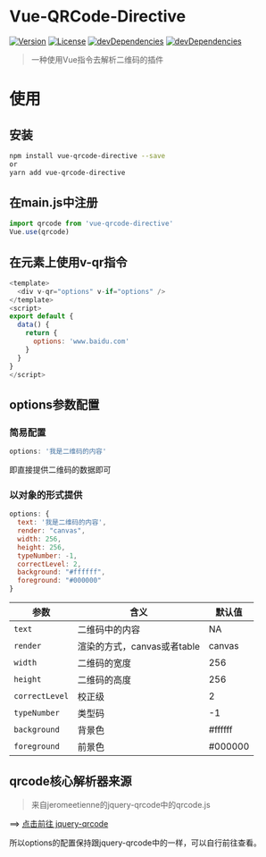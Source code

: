 # Vue-QRCode-Directive
<a href="https://www.npmjs.com/package/vue-qrcode-directive"><img src="https://img.shields.io/npm/v/vue-qrcode-directive.svg" alt="Version"></a>
<a href="https://www.npmjs.com/package/vue-qrcode-directive"><img src="https://img.shields.io/npm/l/vue-qrcode-directive.svg" alt="License"></a>
<a href="https://www.npmjs.com/package/vue-qrcode-directive"><img src="https://img.shields.io/david/dev/binaryify/vue-qrcode-directive.svg" alt="devDependencies" ></a>
<a href="https://www.npmjs.com/package/vue-qrcode-directive"><img src="https://img.shields.io/david/binaryify/vue-qrcode-directive.svg" alt="devDependencies" ></a>

> 一种使用Vue指令去解析二维码的插件

# 使用

## 安装

```sh
npm install vue-qrcode-directive --save
or
yarn add vue-qrcode-directive
```

## 在main.js中注册

```js
import qrcode from 'vue-qrcode-directive'
Vue.use(qrcode)
```


## 在元素上使用v-qr指令
```js
<template>	
  <div v-qr="options" v-if="options" />
</template>
<script>
export default {
  data() {
    return {
      options: 'www.baidu.com'
    }
  }
}
</script>
```

## options参数配置

### 简易配置

```js
options: '我是二维码的内容'
```
即直接提供二维码的数据即可

### 以对象的形式提供
```js
options: {
  text: '我是二维码的内容',
  render: "canvas",
  width: 256,
  height: 256,
  typeNumber: -1,
  correctLevel: 2,
  background: "#ffffff",
  foreground: "#000000"
}
```

| 参数                   | 含义                          | 默认值        |
| --------------------- | ----------------------------- | ------------- |
| `text`                | 二维码中的内容                  | NA           |
| `render`              | 渲染的方式，canvas或者table     | canvas       |
| `width`               | 二维码的宽度                   | 256           |
| `height`              | 二维码的高度                   | 256           |
| `correctLevel`        | 校正级                        | 2             |
| `typeNumber`          | 类型码                        | -1            |
| `background`          | 背景色                        | #ffffff       |
| `foreground`          | 前景色                        | #000000       |

## qrcode核心解析器来源

> 来自jeromeetienne的jquery-qrcode中的qrcode.js

==> [点击前往 jquery-qrcode](https://github.com/jeromeetienne/jquery-qrcode)

所以options的配置保持跟jquery-qrcode中的一样，可以自行前往查看。
